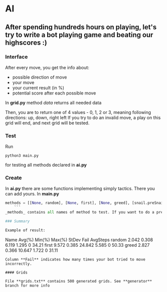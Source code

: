 # AI

## After spending hundreds hours on playing, let's try to write a bot playing game and beating our highscores :)

### Interface

After every move, you get the info about:
+ possible direction of move
+ your move
+ your current result (in %)
+ potential score after each possible move

In **grid.py** method _data_ returns all needed data 

Then, you are to return one of 4 values - 0, 1, 2 or 3, meaning following directions: up, down, right left
If you try to do an invalid move, a play on this grid will end, and next grid will be tested.

### Test

Run 
```
python3 main.py
``` 
for testing all methods declared in **ai.py**

### Create
In **ai.py** there are some functions implementing simply tactics.
There you can add yours.
In **main.py** 
```python
methods = [[None, random], [None, first], [None, greed], [snail.preSnail, snail.snail]]
	```
_methods_ contains all names of method to test. If you want to do a preprocessing in coming grid, put your function instead of __None__

### Summary

Example of result:
```
Name    Avg(%)  Min(%)  Max(%)  StDev   Fail AvgSteps
random  2.042   0.308   6.119   1.295   0    34.21
first   9.572   0.385   24.842  5.585   0    50.33
greed   2.827   0.366   10.647  1.722   0    31.11
```
Column **Fail** indicates how many times your bot tried to move incorrectly. 

#### Grids

File **grids.txt** contains 500 generated grids. See **generator** branch for more info
